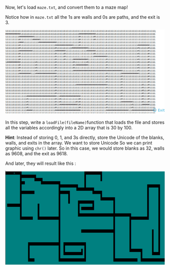 Now, let's load `maze.txt`, and convert them to a maze map!

Notice how in `maze.txt` all the 1s are walls and 0s are paths, and the exit is 3. 

<img src="./Images/img4.jpg" alt="maze" style="" />

In this step, write a `loadFile(fileName)`function that loads the file and stores all the variables accordingly into a 2D array that is 30 by 100. 

**Hint**: Instead of storing 0, 1, and 3s directly, store the Unicode of the blanks, walls, and exits in the array.  We want to store Unicode So we can print graphic using `chr()` later. So in this case, we would store blanks as 32, walls as 9608, and the exit as 9618.

And later, they will result like this :

<img src="./Images/img5.png" alt="maze" style="" />








